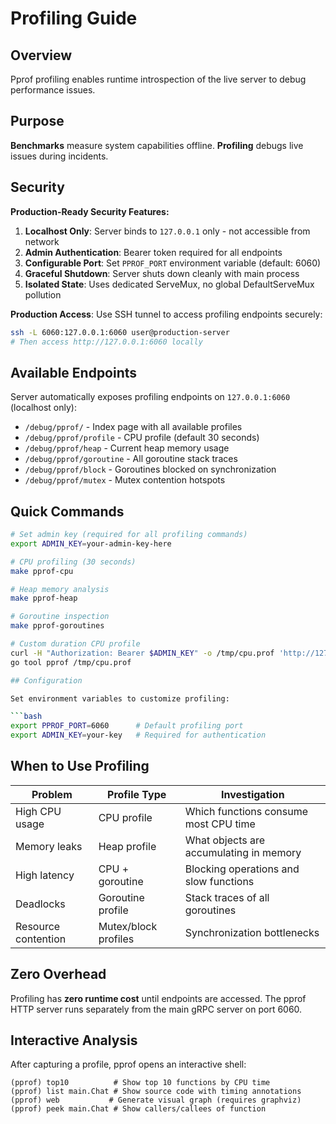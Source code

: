 # Profiling Guide

## Overview

Pprof profiling enables runtime introspection of the live server to debug performance issues.

## Purpose

**Benchmarks** measure system capabilities offline. **Profiling** debugs live issues during incidents.

## Security

**Production-Ready Security Features:**

1. **Localhost Only**: Server binds to `127.0.0.1` only - not accessible from network
2. **Admin Authentication**: Bearer token required for all endpoints 
3. **Configurable Port**: Set `PPROF_PORT` environment variable (default: 6060)
4. **Graceful Shutdown**: Server shuts down cleanly with main process
5. **Isolated State**: Uses dedicated ServeMux, no global DefaultServeMux pollution

**Production Access**: Use SSH tunnel to access profiling endpoints securely:
```bash
ssh -L 6060:127.0.0.1:6060 user@production-server
# Then access http://127.0.0.1:6060 locally
```

## Available Endpoints

Server automatically exposes profiling endpoints on `127.0.0.1:6060` (localhost only):

- `/debug/pprof/` - Index page with all available profiles
- `/debug/pprof/profile` - CPU profile (default 30 seconds)
- `/debug/pprof/heap` - Current heap memory usage
- `/debug/pprof/goroutine` - All goroutine stack traces
- `/debug/pprof/block` - Goroutines blocked on synchronization
- `/debug/pprof/mutex` - Mutex contention hotspots

## Quick Commands

```bash
# Set admin key (required for all profiling commands)
export ADMIN_KEY=your-admin-key-here

# CPU profiling (30 seconds)
make pprof-cpu

# Heap memory analysis
make pprof-heap

# Goroutine inspection
make pprof-goroutines

# Custom duration CPU profile
curl -H "Authorization: Bearer $ADMIN_KEY" -o /tmp/cpu.prof 'http://127.0.0.1:6060/debug/pprof/profile?seconds=60'
go tool pprof /tmp/cpu.prof

## Configuration

Set environment variables to customize profiling:

```bash
export PPROF_PORT=6060      # Default profiling port
export ADMIN_KEY=your-key   # Required for authentication
```

## When to Use Profiling

| Problem | Profile Type | Investigation |
|---|---|---|
| High CPU usage | CPU profile | Which functions consume most CPU time |
| Memory leaks | Heap profile | What objects are accumulating in memory |
| High latency | CPU + goroutine | Blocking operations and slow functions |
| Deadlocks | Goroutine profile | Stack traces of all goroutines |
| Resource contention | Mutex/block profiles | Synchronization bottlenecks |

## Zero Overhead

Profiling has **zero runtime cost** until endpoints are accessed. The pprof HTTP server runs separately from the main gRPC server on port 6060.

## Interactive Analysis

After capturing a profile, pprof opens an interactive shell:

```
(pprof) top10          # Show top 10 functions by CPU time
(pprof) list main.Chat # Show source code with timing annotations
(pprof) web           # Generate visual graph (requires graphviz)
(pprof) peek main.Chat # Show callers/callees of function
```